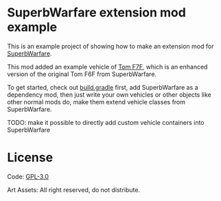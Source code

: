 # SuperbWarfare extension mod example

This is an example project of showing how to make an extension mod
for [SuperbWarfare](https://github.com/Mercurows/SuperbWarfare).

This mod added an example vehicle of [Tom F7F](./src/main/java/Aru/Aru/ashvehicle/entity/Tom7Entity.java), which is
an enhanced version of the original Tom F6F from SuperbWarfare.

To get started, check out [build.gradle](build.gradle) first, add SuperbWarfare as a dependency mod, then just write
your own vehicles or other objects like other normal mods do, make them extend vehicle classes from SuperbWarfare.

TODO: make it possible to directly add custom vehicle containers into SuperbWarfare

# License

Code: [GPL-3.0](LICENSE)

Art Assets: All right reserved, do not distribute.

